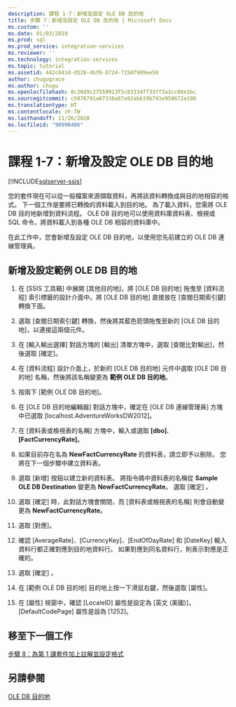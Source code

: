 ```yaml
---
description: 課程 1-7：新增及設定 OLE DB 目的地
title: 步驟 7：新增及設定 OLE DB 目的地 | Microsoft Docs
ms.custom: ''
ms.date: 01/03/2019
ms.prod: sql
ms.prod_service: integration-services
ms.reviewer: ''
ms.technology: integration-services
ms.topic: tutorial
ms.assetid: 442c841d-d528-4bf0-8724-7156f909ee50
author: chugugrace
ms.author: chugu
ms.openlocfilehash: 8c30d9c27550913f5c83334ff33ff3a1cc08e1bc
ms.sourcegitcommit: c5078791a07330a87a92abb19b791e950672e198
ms.translationtype: HT
ms.contentlocale: zh-TW
ms.lasthandoff: 11/26/2020
ms.locfileid: "90990406"
---
```

# <a name="lesson-1-7-add-and-configure-the-ole-db-destination"></a>課程 1-7：新增及設定 OLE DB 目的地

[!INCLUDE[sqlserver-ssis](../includes/applies-to-version/sqlserver-ssis.md)]



您的套件現在可以從一般檔案來源擷取資料，再將該資料轉換成與目的地相容的格式。 下一個工作是要將已轉換的資料載入到目的地。 為了載入資料，您需將 OLE DB 目的地新增到資料流程。 OLE DB 目的地可以使用資料庫資料表、檢視或 SQL 命令，將資料載入到各種 OLE DB 相容的資料庫中。  
  
在此工作中，您會新增及設定 OLE DB 目的地，以使用您先前建立的 OLE DB 連線管理員。  
  
## <a name="add-and-configure-the-sample-ole-db-destination"></a>新增及設定範例 OLE DB 目的地  
  
1.  在 [SSIS 工具箱] 中展開 [其他目的地]，將 [OLE DB 目的地] 拖曳至 [資料流程] 索引標籤的設計介面中。將 [OLE DB 目的地] 直接放在 [查閱日期索引鍵] 轉換下面。  
  
2.  選取 [查閱日期索引鍵] 轉換，然後將其藍色箭頭拖曳至新的 [OLE DB 目的地]，以連接這兩個元件。  
  
3.  在 [輸入輸出選擇] 對話方塊的 [輸出] 清單方塊中，選取 [查閱比對輸出]，然後選取 [確定]。  
  
4.  在 [資料流程] 設計介面上，於新的 [OLE DB 目的地] 元件中選取 [OLE DB 目的地] 名稱，然後將該名稱變更為 **範例 OLE DB 目的地**。  
  
5.  按兩下 [範例 OLE DB 目的地]。  
  
6.  在 [OLE DB 目的地編輯器] 對話方塊中，確定在 [OLE DB 連線管理員] 方塊中已選取 [localhost.AdventureWorksDW2012]。  
  
7.  在 [資料表或檢視表的名稱] 方塊中，輸入或選取 **[dbo].[FactCurrencyRate]**。  
 
8.  如果目前存在名為 **NewFactCurrencyRate** 的資料表，請立即予以刪除。 您將在下一個步驟中建立資料表。
 
9.  選取 [新增] 按鈕以建立新的資料表。  將指令碼中資料表的名稱從 **Sample OLE DB Destination** 變更為 **NewFactCurrencyRate**。  選取 [確定]  。  
 
10. 選取 [確定] 時，此對話方塊會關閉，而 [資料表或檢視表的名稱] 則會自動變更為 **NewFactCurrencyRate**。  
  
11. 選取 [對應]。  
  
12. 確認 [AverageRate]、[CurrencyKey]、[EndOfDayRate] 和 [DateKey] 輸入資料行都正確對應到目的地資料行。 如果對應到同名資料行，則表示對應是正確的。  
  
13. 選取 [確定]  。  
  
14. 在 [範例 OLE DB 目的地] 目的地上按一下滑鼠右鍵，然後選取 [屬性]。  
  
15. 在 [屬性] 視窗中，確認 [LocaleID] 屬性是設定為 [英文 (美國)]，[DefaultCodePage] 屬性是設為 [1252]。  
  
## <a name="go-to-next-task"></a>移至下一個工作
[步驟 8：為第 1 課套件加上註解並設定格式](../integration-services/lesson-1-8-making-the-lesson-1-package-easier-to-understand.md)  
  
## <a name="see-also"></a>另請參閱  
[OLE DB 目的地](../integration-services/data-flow/ole-db-destination.md)  
  
  
  
